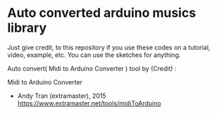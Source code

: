 # Auto converted arduino musics library

Just give credit, to this repository if you use these codes on a tutorial, video, example, etc.
You can use the sketches for anything.


Auto convert( Midi to Arduino Converter ) tool by (Credit) :

  Midi to Arduino Converter
  - Andy Tran (extramaster), 2015
  https://www.extramaster.net/tools/midiToArduino
